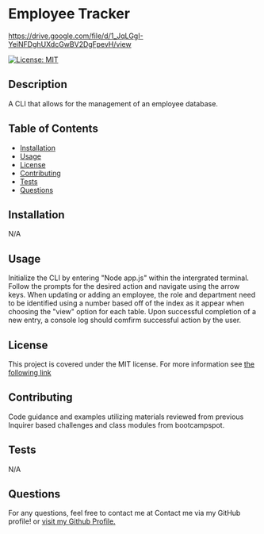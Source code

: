 
# Employee Tracker

https://drive.google.com/file/d/1_JqLGgI-YeiNFDghUXdcGwBV2DgFpevH/view

[![License: MIT](https://img.shields.io/badge/License-MIT-yellow.svg)](https://opensource.org/licenses/MIT)

## Description
A CLI that allows for the management of an employee database.

## Table of Contents
- [Installation](#installation)
- [Usage](#usage)
- [License](#license)
- [Contributing](#contributing)
- [Tests](#tests)
- [Questions](#questions)

## Installation
N/A

## Usage
Initialize the CLI by entering "Node app.js" within the intergrated terminal. Follow the prompts for the desired action and navigate using the arrow keys. When updating or adding an employee, the role and department need to be identified using a number based off of the index as it appear when choosing the "view" option for each table. Upon successful completion of a new entry, a console log should comfirm successful action by the user.

## License

This project is covered under the MIT license. For more information see [the following link](https://opensource.org/licenses/MIT)

## Contributing
Code guidance and examples utilizing materials reviewed from previous Inquirer based challenges and class modules from bootcampspot.

## Tests
N/A

## Questions
For any questions, feel free to contact me at Contact me via my GitHub profile! or [visit my Github Profile.](https://www.github.com/Jlevbury)
